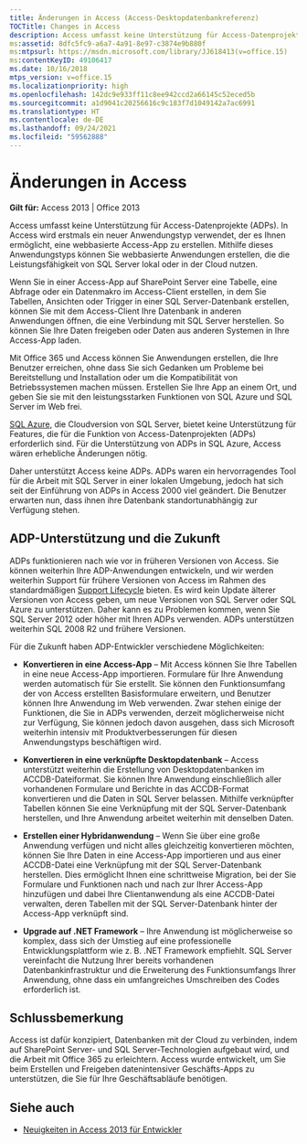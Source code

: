 ```yaml
---
title: Änderungen in Access (Access-Desktopdatenbankreferenz)
TOCTitle: Changes in Access
description: Access umfasst keine Unterstützung für Access-Datenprojekte (ADPs). In Access wird erstmals ein neuer Anwendungstyp verwendet, der es Ihnen ermöglicht, eine webbasierte Access-App zu erstellen.
ms:assetid: 8dfc5fc9-a6a7-4a91-8e97-c3874e9b880f
ms:mtpsurl: https://msdn.microsoft.com/library/JJ618413(v=office.15)
ms:contentKeyID: 49106417
ms.date: 10/16/2018
mtps_version: v=office.15
ms.localizationpriority: high
ms.openlocfilehash: 142dc9e933ff11c8ee942ccd2a66145c52eced5b
ms.sourcegitcommit: a1d9041c20256616c9c183f7d1049142a7ac6991
ms.translationtype: HT
ms.contentlocale: de-DE
ms.lasthandoff: 09/24/2021
ms.locfileid: "59562888"
---
```

# <a name="changes-in-access"></a>Änderungen in Access

**Gilt für:** Access 2013 | Office 2013

Access umfasst keine Unterstützung für Access-Datenprojekte (ADPs). In Access wird erstmals ein neuer Anwendungstyp verwendet, der es Ihnen ermöglicht, eine webbasierte Access-App zu erstellen. Mithilfe dieses Anwendungstyps können Sie webbasierte Anwendungen erstellen, die die Leistungsfähigkeit von SQL Server lokal oder in der Cloud nutzen.

Wenn Sie in einer Access-App auf SharePoint Server eine Tabelle, eine Abfrage oder ein Datenmakro im Access-Client erstellen, in dem Sie Tabellen, Ansichten oder Trigger in einer SQL Server-Datenbank erstellen, können Sie mit dem Access-Client Ihre Datenbank in anderen Anwendungen öffnen, die eine Verbindung mit SQL Server herstellen. So können Sie Ihre Daten freigeben oder Daten aus anderen Systemen in Ihre Access-App laden.

Mit Office 365 und Access können Sie Anwendungen erstellen, die Ihre Benutzer erreichen, ohne dass Sie sich Gedanken um Probleme bei Bereitstellung und Installation oder um die Kompatibilität von Betriebssystemen machen müssen. Erstellen Sie Ihre App an einem Ort, und geben Sie sie mit den leistungsstarken Funktionen von SQL Azure und SQL Server im Web frei.

[SQL Azure](https://docs.microsoft.com/azure/sql-database/sql-database-technical-overview), die Cloudversion von SQL Server, bietet keine Unterstützung für Features, die für die Funktion von Access-Datenprojekten (ADPs) erforderlich sind. Für die Unterstützung von ADPs in SQL Azure, Access wären erhebliche Änderungen nötig.

Daher unterstützt Access keine ADPs. ADPs waren ein hervorragendes Tool für die Arbeit mit SQL Server in einer lokalen Umgebung, jedoch hat sich seit der Einführung von ADPs in Access 2000 viel geändert. Die Benutzer erwarten nun, dass ihnen ihre Datenbank standortunabhängig zur Verfügung stehen.

## <a name="adp-support-and-the-future"></a>ADP-Unterstützung und die Zukunft

ADPs funktionieren nach wie vor in früheren Versionen von Access. Sie können weiterhin Ihre ADP-Anwendungen entwickeln, und wir werden weiterhin Support für frühere Versionen von Access im Rahmen des standardmäßigen [Support Lifecycle](https://support.microsoft.com/lifecycle/search) bieten. Es wird kein Update älterer Versionen von Access geben, um neue Versionen von SQL Server oder SQL Azure zu unterstützen. Daher kann es zu Problemen kommen, wenn Sie SQL Server 2012 oder höher mit Ihren ADPs verwenden. ADPs unterstützen weiterhin SQL 2008 R2 und frühere Versionen.

Für die Zukunft haben ADP-Entwickler verschiedene Möglichkeiten:

- **Konvertieren in eine Access-App** – Mit Access können Sie Ihre Tabellen in eine neue Access-App importieren. Formulare für Ihre Anwendung werden automatisch für Sie erstellt. Sie können den Funktionsumfang der von Access erstellten Basisformulare erweitern, und Benutzer können Ihre Anwendung im Web verwenden. Zwar stehen einige der Funktionen, die Sie in ADPs verwenden, derzeit möglicherweise nicht zur Verfügung, Sie können jedoch davon ausgehen, dass sich Microsoft weiterhin intensiv mit Produktverbesserungen für diesen Anwendungstyps beschäftigen wird.

- **Konvertieren in eine verknüpfte Desktopdatenbank** – Access unterstützt weiterhin die Erstellung von Desktopdatenbanken im ACCDB-Dateiformat. Sie können Ihre Anwendung einschließlich aller vorhandenen Formulare und Berichte in das ACCDB-Format konvertieren und die Daten in SQL Server belassen. Mithilfe verknüpfter Tabellen können Sie eine Verknüpfung mit der SQL Server-Datenbank herstellen, und Ihre Anwendung arbeitet weiterhin mit denselben Daten.

- **Erstellen einer Hybridanwendung** – Wenn Sie über eine große Anwendung verfügen und nicht alles gleichzeitig konvertieren möchten, können Sie Ihre Daten in eine Access-App importieren und aus einer ACCDB-Datei eine Verknüpfung mit der SQL Server-Datenbank herstellen. Dies ermöglicht Ihnen eine schrittweise Migration, bei der Sie Formulare und Funktionen nach und nach zur Ihrer Access-App hinzufügen und dabei Ihre Clientanwendung als eine ACCDB-Datei verwalten, deren Tabellen mit der SQL Server-Datenbank hinter der Access-App verknüpft sind.

- **Upgrade auf .NET Framework** – Ihre Anwendung ist möglicherweise so komplex, dass sich der Umstieg auf eine professionelle Entwicklungsplattform wie z. B. .NET Framework empfiehlt. SQL Server vereinfacht die Nutzung Ihrer bereits vorhandenen Datenbankinfrastruktur und die Erweiterung des Funktionsumfangs Ihrer Anwendung, ohne dass ein umfangreiches Umschreiben des Codes erforderlich ist.

## <a name="conclusion"></a>Schlussbemerkung

Access ist dafür konzipiert, Datenbanken mit der Cloud zu verbinden, indem auf SharePoint Server- und SQL Server-Technologien aufgebaut wird, und die Arbeit mit Office 365 zu erleichtern. Access wurde entwickelt, um Sie beim Erstellen und Freigeben datenintensiver Geschäfts-Apps zu unterstützen, die Sie für Ihre Geschäftsabläufe benötigen.

## <a name="see-also"></a>Siehe auch

- [Neuigkeiten in Access 2013 für Entwickler](https://docs.microsoft.com/office/vba/access/concepts/miscellaneous/new-in-access-for-developers)


